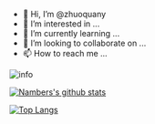 - 👋 Hi, I’m @zhuoquany
- 👀 I’m interested in ...
- 🌱 I’m currently learning ...
- 💞️ I’m looking to collaborate on ...
- 📫 How to reach me ...



![info](https://github-readme-stats.vercel.app/api?username=zhuoquany&show_icons=true&count_private=true&hide=prs&theme=default_repocard)


[![Nambers's github stats](https://github-readme-stats.vercel.app/api?username=zhuoquany&show_icons=true)](https://github.com/anuraghazra/github-readme-stats)

[![Top Langs](https://github-readme-stats.vercel.app/api/top-langs/?username=zhuoquany&layout=compact)](https://github.com/anuraghazra/github-readme-stats)

